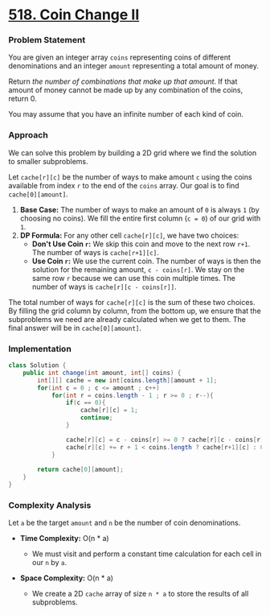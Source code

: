 # <a href="https://leetcode.com/problems/coin-change-2/" target="_blank">518. Coin Change II</a>

### Problem Statement
You are given an integer array `coins` representing coins of different denominations and an integer `amount` representing a total amount of money.

Return *the number of combinations that make up that amount*. If that amount of money cannot be made up by any combination of the coins, return 0.

You may assume that you have an infinite number of each kind of coin.

### Approach
We can solve this problem by building a 2D grid where we find the solution to smaller subproblems.

Let `cache[r][c]` be the number of ways to make amount `c` using the coins available from index `r` to the end of the `coins` array. Our goal is to find `cache[0][amount]`.

1.  **Base Case:** The number of ways to make an amount of `0` is always `1` (by choosing no coins). We fill the entire first column (`c = 0`) of our grid with `1`.
2.  **DP Formula:** For any other cell `cache[r][c]`, we have two choices:
    -   **Don't Use Coin `r`:** We skip this coin and move to the next row `r+1`. The number of ways is `cache[r+1][c]`.
    -   **Use Coin `r`:** We use the current coin. The number of ways is then the solution for the remaining amount, `c - coins[r]`. We stay on the same row `r` because we can use this coin multiple times. The number of ways is `cache[r][c - coins[r]]`.

The total number of ways for `cache[r][c]` is the sum of these two choices. By filling the grid column by column, from the bottom up, we ensure that the subproblems we need are already calculated when we get to them. The final answer will be in `cache[0][amount]`.

### Implementation
```java
class Solution {
    public int change(int amount, int[] coins) {
        int[][] cache = new int[coins.length][amount + 1];
        for(int c = 0 ; c <= amount ; c++)
            for(int r = coins.length - 1 ; r >= 0 ; r--){
                if(c == 0){
                    cache[r][c] = 1;
                    continue;
                }

                cache[r][c] = c - coins[r] >= 0 ? cache[r][c - coins[r]] : 0;
                cache[r][c] += r + 1 < coins.length ? cache[r+1][c] : 0;
            }
        
        return cache[0][amount];
    }
}
``` 

### Complexity Analysis
Let `a` be the target `amount` and `n` be the number of coin denominations.

-   **Time Complexity:** O(n * a)
    -   We must visit and perform a constant time calculation for each cell in our `n` by `a`.

-   **Space Complexity:** O(n * a)
    -   We create a 2D `cache` array of size `n * a` to store the results of all subproblems.
